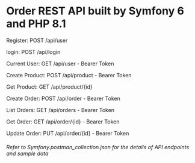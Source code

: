 # Order REST API built by Symfony 6 and PHP 8.1

Register: POST /api/user

login: POST /api/login

Current User: GET /api/user - Bearer Token

Create Product: POST /api/product - Bearer Token

Get Product: GET /api/product/{id}

Create Order: POST /api/order - Bearer Token

List Orders: GET /api/orders - Bearer Token

Get Order: GET /api/order/{id} - Bearer Token

Update Order: PUT /api/order/{id} - Bearer Token


###### *Refer to Symfony.postman_collection.json for the details of API endpoints and sample data*